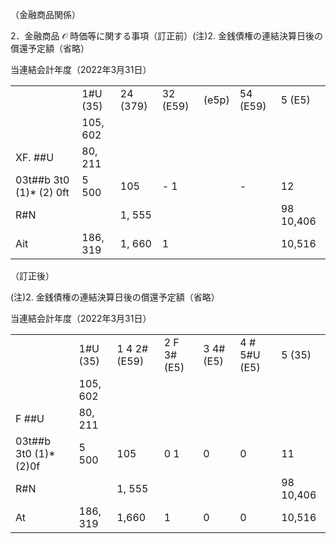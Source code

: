 （金融商品関係）

2．金融商品 $\mathcal { O }$ 時価等に関する事項（訂正前）(注)2. 金銭債権の連結決算日後の償還予定額（省略）

当連結会計年度（2022年3月31日）  

<table><tr><td></td><td>1#U (35)</td><td>24 (379)</td><td>32 (E59)</td><td>(e5p)</td><td>54 (E59)</td><td>5 (E5)</td></tr><tr><td></td><td>105, 602</td><td></td><td></td><td></td><td></td><td></td></tr><tr><td>XF. ##U</td><td>80, 211</td><td></td><td></td><td></td><td></td><td></td></tr><tr><td>03t##b 3t0 (1)* (2) 0ft</td><td>5 500</td><td>105</td><td>- 1</td><td></td><td>-</td><td>12</td></tr><tr><td>R#N</td><td></td><td>1, 555</td><td></td><td></td><td></td><td>98 10,406</td></tr><tr><td>Ait</td><td>186, 319</td><td>1, 660</td><td>1</td><td></td><td></td><td>10,516</td></tr></table>

（訂正後）

(注)2. 金銭債権の連結決算日後の償還予定額（省略）

当連結会計年度（2022年3月31日）  

<table><tr><td></td><td>1#U (35)</td><td>1 4 2# (E59)</td><td>2 F 3# (E5)</td><td>3 4# (E5)</td><td>4 # 5#U (E5)</td><td>5 (35)</td></tr><tr><td></td><td>105, 602</td><td></td><td></td><td></td><td></td><td></td></tr><tr><td>F ##U</td><td>80, 211</td><td></td><td></td><td></td><td></td><td></td></tr><tr><td>03t##b 3t0 (1)* (2)0f</td><td>5 500</td><td>105</td><td>0 1</td><td>0</td><td>0</td><td>11</td></tr><tr><td>R#N</td><td></td><td>1, 555</td><td></td><td></td><td></td><td>98 10,406</td></tr><tr><td>At</td><td>186, 319</td><td>1,660</td><td>1</td><td>0</td><td>0</td><td>10,516</td></tr></table>